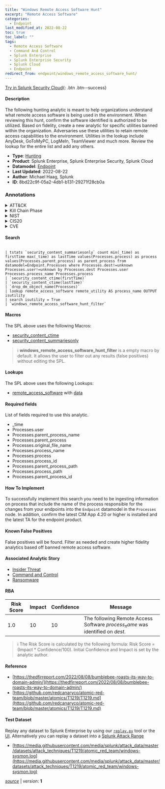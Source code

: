 ```yaml
---
title: "Windows Remote Access Software Hunt"
excerpt: "Remote Access Software"
categories:
  - Endpoint
last_modified_at: 2022-08-22
toc: true
toc_label: ""
tags:
  - Remote Access Software
  - Command And Control
  - Splunk Enterprise
  - Splunk Enterprise Security
  - Splunk Cloud
  - Endpoint
redirect_from: endpoint/windows_remote_access_software_hunt/
---
```




[Try in Splunk Security Cloud](https://www.splunk.com/en_us/cyber-security.html){: .btn .btn--success}

#### Description

The following hunting analytic is meant to help organizations understand what remote access software is being used in the environment. When reviewing this hunt, confirm the software identified is authorized to be utilized. Based on fidelity, create a new analytic for specific utilities banned within the organization. Adversaries use these utilities to retain remote access capabilities to the environment. Utilities in the lookup include AnyDesk, GoToMyPC, LogMeIn, TeamViewer and much more. Review the lookup for the entire list and add any others.

- **Type**: [Hunting](https://github.com/splunk/security_content/wiki/Detection-Analytic-Types)
- **Product**: Splunk Enterprise, Splunk Enterprise Security, Splunk Cloud
- **Datamodel**: [Endpoint](https://docs.splunk.com/Documentation/CIM/latest/User/Endpoint)
- **Last Updated**: 2022-08-22
- **Author**: Michael Haag, Splunk
- **ID**: 8bd22c9f-05a2-4db1-b131-29271f28cb0a

### Annotations
<details>
  <summary>ATT&CK</summary>

<div markdown="1">

#### [ATT&CK](https://attack.mitre.org/)

| ID          | Technique   | Tactic         |
| ----------- | ----------- |--------------- |
| [T1219](https://attack.mitre.org/techniques/T1219/) | Remote Access Software | Command And Control |

</div>
</details>


<details>
  <summary>Kill Chain Phase</summary>

<div markdown="1">

* Command &amp; Control


</div>
</details>


<details>
  <summary>NIST</summary>

<div markdown="1">

* DE.CM



</div>
</details>

<details>
  <summary>CIS20</summary>

<div markdown="1">

* CIS 3
* CIS 5
* CIS 16



</div>
</details>

<details>
  <summary>CVE</summary>

<div markdown="1">


</div>
</details>


#### Search

```

| tstats `security_content_summariesonly` count min(_time) as firstTime max(_time) as lastTime values(Processes.process) as process values(Processes.parent_process) as parent_process from datamodel=Endpoint.Processes where Processes.dest!=unknown Processes.user!=unknown by Processes.dest Processes.user Processes.process_name Processes.process 
| `security_content_ctime(firstTime)` 
| `security_content_ctime(lastTime)` 
| `drop_dm_object_name(Processes)` 
| lookup remote_access_software remote_utility AS process_name OUTPUT isutility 
| search isutility = True 
| `windows_remote_access_software_hunt_filter`
```

#### Macros
The SPL above uses the following Macros:
* [security_content_ctime](https://github.com/splunk/security_content/blob/develop/macros/security_content_ctime.yml)
* [security_content_summariesonly](https://github.com/splunk/security_content/blob/develop/macros/security_content_summariesonly.yml)

> :information_source:
> **windows_remote_access_software_hunt_filter** is a empty macro by default. It allows the user to filter out any results (false positives) without editing the SPL.

#### Lookups
The SPL above uses the following Lookups:

* [remote_access_software](https://github.com/splunk/security_content/blob/develop/lookups/remote_access_software.yml) with [data](https://github.com/splunk/security_content/tree/develop/lookups/remote_access_software.csv)



#### Required fields
List of fields required to use this analytic.
* _time
* Processes.user
* Processes.parent_process_name
* Processes.parent_process
* Processes.original_file_name
* Processes.process_name
* Processes.process
* Processes.process_id
* Processes.parent_process_path
* Processes.process_path
* Processes.parent_process_id



#### How To Implement
To successfully implement this search you need to be ingesting information on process that include the name of the process responsible for the changes from your endpoints into the `Endpoint` datamodel in the `Processes` node. In addition, confirm the latest CIM App 4.20 or higher is installed and the latest TA for the endpoint product.
#### Known False Positives
False positives will be found. Filter as needed and create higher fidelity analytics based off banned remote access software.

#### Associated Analytic Story
* [Insider Threat](/stories/insider_threat)
* [Command and Control](/stories/command_and_control)
* [Ransomware](/stories/ransomware)




#### RBA

| Risk Score  | Impact      | Confidence   | Message      |
| ----------- | ----------- |--------------|--------------|
| 1.0 | 10 | 10 | The following Remote Access Software $process_name$ was identified on $dest$. |


> :information_source:
> The Risk Score is calculated by the following formula: Risk Score = (Impact * Confidence/100). Initial Confidence and Impact is set by the analytic author.


#### Reference

* [https://thedfirreport.com/2022/08/08/bumblebee-roasts-its-way-to-domain-admin/](https://thedfirreport.com/2022/08/08/bumblebee-roasts-its-way-to-domain-admin/)
* [https://github.com/redcanaryco/atomic-red-team/blob/master/atomics/T1219/T1219.md](https://github.com/redcanaryco/atomic-red-team/blob/master/atomics/T1219/T1219.md)



#### Test Dataset
Replay any dataset to Splunk Enterprise by using our [`replay.py`](https://github.com/splunk/attack_data#using-replaypy) tool or the [UI](https://github.com/splunk/attack_data#using-ui).
Alternatively you can replay a dataset into a [Splunk Attack Range](https://github.com/splunk/attack_range#replay-dumps-into-attack-range-splunk-server)

* [https://media.githubusercontent.com/media/splunk/attack_data/master/datasets/attack_techniques/T1219/atomic_red_team/windows-sysmon.log](https://media.githubusercontent.com/media/splunk/attack_data/master/datasets/attack_techniques/T1219/atomic_red_team/windows-sysmon.log)



[*source*](https://github.com/splunk/security_content/tree/develop/detections/endpoint/windows_remote_access_software_hunt.yml) \| *version*: **1**